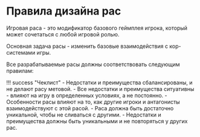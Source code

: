 # Правила дизайна рас
Игровая раса - это модификатор базового геймплея игрока, который может сочетаться с любой игровой ролью.

Основная задача расы - изменить базовые взаимодействия с кор-системами игры.

Все разрабатываемые расы должны соответствовать следующим правилам:

!!! success "Чеклист"
    - Недостатки и преимущества сбалансированы, и не делают расу метовой.
    - Все недостатки и преимущества ситуативны - влияют на игру в определенных условиях, а не постоянно.
    - Особенности расы влияют на то, как другие игроки и антагонисты взаимодействуют с этой расой.
    - Раса должна быть достаточно уникальной, чтобы не сливаться с другими.
    - Недостатки и преимущества должны быть уникальными и не повторяться у других рас.